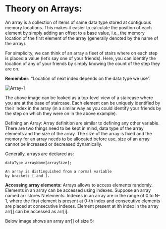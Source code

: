 # Theory on Arrays:  
  
An array is a collection of items of same data type stored at contiguous memory locations. This makes it easier to calculate the position of each element by simply adding an offset to a base value, i.e., the memory location of the first element of the array (generally denoted by the name of the array).  

For simplicity, we can think of an array a fleet of stairs where on each step is placed a value (let’s say one of your friends). Here, you can identify the location of any of your friends by simply knowing the count of the step they are on.  

**Remember:** “Location of next index depends on the data type we use”.  

![Array-1](https://github.com/absognety/DSA-GeeksClasses/blob/master/Arrays/array-1.png "Array 1")

The above image can be looked as a top-level view of a staircase where you are at the base of staircase. Each element can be uniquely identified by their index in the array (in a similar way as you could identify your friends by the step on which they were on in the above example).  

Defining an Array: Array definition are similar to defining any other variable. There are two things need to be kept in mind, data type of the array elements and the size of the array. The size of the array is fixed and the memory for an array needs to be allocated before use, size of an array cannot be increased or decreased dynamically.  

Generally, arrays are declared as:  

```
dataType arrayName[arraySize];

An array is distinguished from a normal variable 
by brackets [ and ].
```  

**Accessing array elements:** Arrays allows to access elements randomly. Elements in an array can be accessed using indexes. Suppose an array named arr stores N elements. Indexes in an array are in the range of 0 to N-1, where the first element is present at 0-th index and consecutive elements are placed at consecutive indexes. Element present at ith index in the array arr[] can be accessed as arr[i].  

Below image shows an array arr[] of size 5:  
